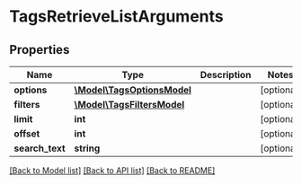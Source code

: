 # TagsRetrieveListArguments

## Properties
Name | Type | Description | Notes
------------ | ------------- | ------------- | -------------
**options** | [**\Model\TagsOptionsModel**](TagsOptionsModel.md) |  | [optional] 
**filters** | [**\Model\TagsFiltersModel**](TagsFiltersModel.md) |  | [optional] 
**limit** | **int** |  | [optional] 
**offset** | **int** |  | [optional] 
**search_text** | **string** |  | [optional] 

[[Back to Model list]](../README.md#documentation-for-models) [[Back to API list]](../README.md#documentation-for-api-endpoints) [[Back to README]](../README.md)


